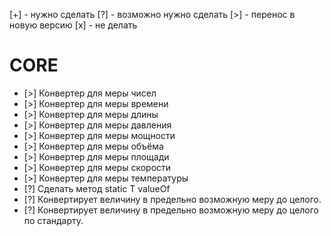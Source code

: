 [+] - нужно сделать
[?] - возможно нужно сделать
[>] - перенос в новую версию
[x] - не делать

# CORE
* [>] Конвертер для меры чисел
* [>] Конвертер для меры времени
* [>] Конвертер для меры длины
* [>] Конвертер для меры давления
* [>] Конвертер для меры мощности
* [>] Конвертер для меры объёма
* [>] Конвертер для меры площади
* [>] Конвертер для меры скорости
* [>] Конвертер для меры температуры
* [?] Сделать метод static T valueOf
* [?] Конвертирует величину в предельно возможную меру до целого.
* [?] Конвертирует величину в предельно возможную меру до целого по стандарту.